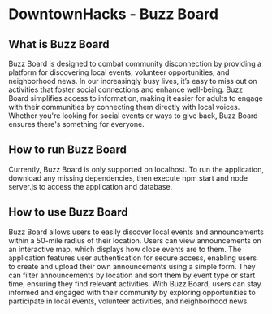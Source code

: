 # DowntownHacks - Buzz Board

## What is Buzz Board
Buzz Board is designed to combat community disconnection by providing a platform for discovering local events, volunteer opportunities, and neighborhood news. In our increasingly busy lives, it’s easy to miss out on activities that foster social connections and enhance well-being. Buzz Board simplifies access to information, making it easier for adults to engage with their communities by connecting them directly with local voices. Whether you're looking for social events or ways to give back, Buzz Board ensures there's something for everyone.

## How to run Buzz Board
Currently, Buzz Board is only supported on localhost. To run the application, download any missing dependencies, then execute npm start and node server.js to access the application and database.

## How to use Buzz Board
Buzz Board allows users to easily discover local events and announcements within a 50-mile radius of their location. Users can view announcements on an interactive map, which displays how close events are to them. The application features user authentication for secure access, enabling users to create and upload their own announcements using a simple form. They can filter announcements by location and sort them by event type or start time, ensuring they find relevant activities. With Buzz Board, users can stay informed and engaged with their community by exploring opportunities to participate in local events, volunteer activities, and neighborhood news.
